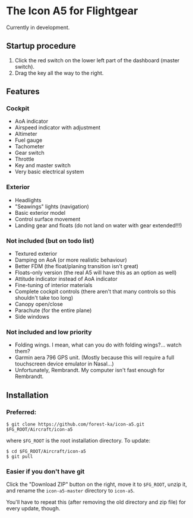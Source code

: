 # The Icon A5 for Flightgear

Currently in development.

## Startup procedure

1. Click the red switch on the lower left part of the dashboard (master switch).
2. Drag the key all the way to the right.

## Features

### Cockpit

* AoA indicator
* Airspeed indicator with adjustment
* Altimeter
* Fuel gauge
* Tachometer
* Gear switch
* Throttle
* Key and master switch
* Very basic electrical system

###  Exterior

* Headlights
* "Seawings" lights (navigation)
* Basic exterior model
* Control surface movement
* Landing gear and floats (do not land on water with gear extended!!!)

### Not included (but on todo list)

* Textured exterior
* Damping on AoA (or more realistic behaviour)
* Better FDM (the float/planing transition isn't great)
* Floats-only version (the real A5 will have this as an option as well)
* Attitude indicator instead of AoA indicator
* Fine-tuning of interior materials
* Complete cockpit controls (there aren't that many controls so this shouldn't take too long)
* Canopy open/close
* Parachute (for the entire plane)
* Side windows

### Not included and low priority

* Folding wings. I mean, what can you do with folding wings?... watch them?
* Garmin aera 796 GPS unit. (Mostly because this will require a full touchscreen device emulator in Nasal...)
* Unfortunately, Rembrandt. My computer isn't fast enough for Rembrandt.

## Installation

### Preferred:

    $ git clone https://github.com/forest-ka/icon-a5.git $FG_ROOT/Aircraft/icon-a5

where `$FG_ROOT` is the root installation directory. To update:

    $ cd $FG_ROOT/Aircraft/icon-a5
    $ git pull

### Easier if you don't have git

Click the "Download ZIP" button on the right, move it to `$FG_ROOT`, unzip it, and rename the
`icon-a5-master` directory to `icon-a5`.

You'll have to repeat this (after removing the old directory and zip file) for every update, though.
